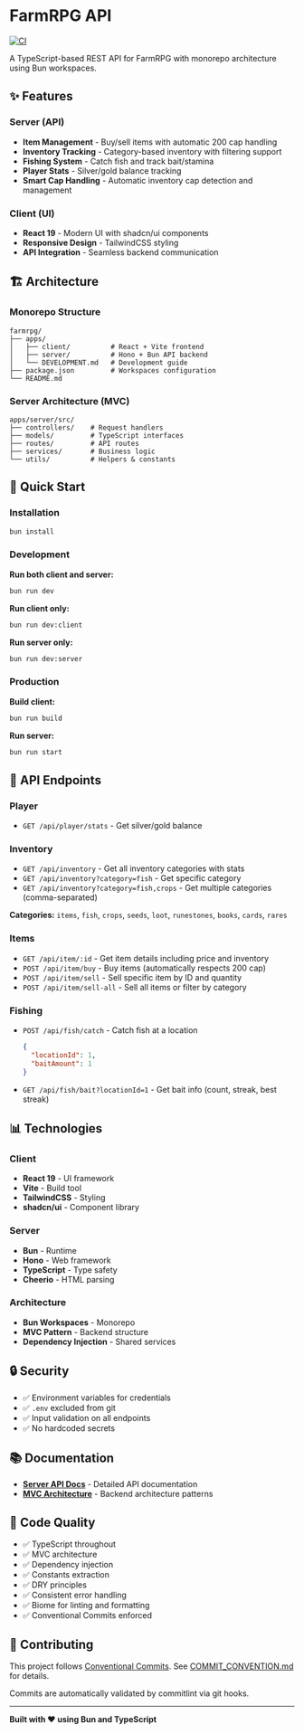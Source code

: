 # FarmRPG API

[![CI](https://img.shields.io/github/actions/workflow/status/JoShMiQueL/farmrpg-automation/ci.yml?branch=develop&label=CI&logo=github)](https://github.com/JoShMiQueL/farmrpg-automation/actions/workflows/ci.yml)

A TypeScript-based REST API for FarmRPG with monorepo architecture using Bun workspaces.

## ✨ Features

### Server (API)
- **Item Management** - Buy/sell items with automatic 200 cap handling
- **Inventory Tracking** - Category-based inventory with filtering support
- **Fishing System** - Catch fish and track bait/stamina
- **Player Stats** - Silver/gold balance tracking
- **Smart Cap Handling** - Automatic inventory cap detection and management

### Client (UI)
- **React 19** - Modern UI with shadcn/ui components
- **Responsive Design** - TailwindCSS styling
- **API Integration** - Seamless backend communication

## 🏗️ Architecture

### Monorepo Structure
```
farmrpg/
├── apps/
│   ├── client/          # React + Vite frontend
│   ├── server/          # Hono + Bun API backend
│   └── DEVELOPMENT.md   # Development guide
├── package.json         # Workspaces configuration
└── README.md
```

### Server Architecture (MVC)
```
apps/server/src/
├── controllers/    # Request handlers
├── models/         # TypeScript interfaces
├── routes/         # API routes
├── services/       # Business logic
└── utils/          # Helpers & constants
```

## 🚀 Quick Start

### Installation
```bash
bun install
```

### Development

**Run both client and server:**
```bash
bun run dev
```

**Run client only:**
```bash
bun run dev:client
```

**Run server only:**
```bash
bun run dev:server
```

### Production

**Build client:**
```bash
bun run build
```

**Run server:**
```bash
bun run start
```

## 📡 API Endpoints

### Player
- `GET /api/player/stats` - Get silver/gold balance

### Inventory
- `GET /api/inventory` - Get all inventory categories with stats
- `GET /api/inventory?category=fish` - Get specific category
- `GET /api/inventory?category=fish,crops` - Get multiple categories (comma-separated)

**Categories:** `items`, `fish`, `crops`, `seeds`, `loot`, `runestones`, `books`, `cards`, `rares`

### Items
- `GET /api/item/:id` - Get item details including price and inventory
- `POST /api/item/buy` - Buy items (automatically respects 200 cap)
- `POST /api/item/sell` - Sell specific item by ID and quantity
- `POST /api/item/sell-all` - Sell all items or filter by category

### Fishing
- `POST /api/fish/catch` - Catch fish at a location
  ```json
  {
    "locationId": 1,
    "baitAmount": 1
  }
  ```
- `GET /api/fish/bait?locationId=1` - Get bait info (count, streak, best streak)

## 📊 Technologies

### Client
- **React 19** - UI framework
- **Vite** - Build tool
- **TailwindCSS** - Styling
- **shadcn/ui** - Component library

### Server
- **Bun** - Runtime
- **Hono** - Web framework
- **TypeScript** - Type safety
- **Cheerio** - HTML parsing

### Architecture
- **Bun Workspaces** - Monorepo
- **MVC Pattern** - Backend structure
- **Dependency Injection** - Shared services

## 🔒 Security

- ✅ Environment variables for credentials
- ✅ `.env` excluded from git
- ✅ Input validation on all endpoints
- ✅ No hardcoded secrets

## 📚 Documentation

- **[Server API Docs](apps/server/README.md)** - Detailed API documentation
- **[MVC Architecture](apps/server/MVC_ARCHITECTURE.md)** - Backend architecture patterns

## 🔧 Code Quality

- ✅ TypeScript throughout
- ✅ MVC architecture
- ✅ Dependency injection
- ✅ Constants extraction
- ✅ DRY principles
- ✅ Consistent error handling
- ✅ Biome for linting and formatting
- ✅ Conventional Commits enforced

## 📝 Contributing

This project follows [Conventional Commits](https://www.conventionalcommits.org/). See [COMMIT_CONVENTION.md](.github/COMMIT_CONVENTION.md) for details.

Commits are automatically validated by commitlint via git hooks.

---

**Built with ❤️ using Bun and TypeScript**
